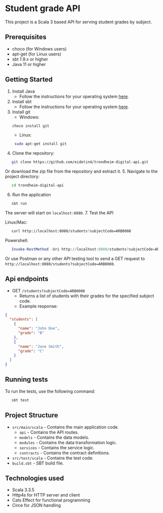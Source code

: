 # Student grade API

This project is a Scala 3 based API for serving student grades by subject.

## Prerequisites

- choco (for Windows users)
- apt-get (for Linux users)
- sbt 1.9.x or higher
- Java 11 or higher

## Getting Started
1. Install Java
   - Follow the instructions for your operating system [here](https://www.oracle.com/java/technologies/downloads).
2. Install sbt
   - Follow the instructions for your operating system [here](http://scala-sbt.org/download).
3. Install git
   - Windows:
   ```bash
   choco install git
   ```
   - Linux:
   ```bash
    sudo apt-get install git
   ```
4. Clone the repository:
```bash
   git clone https://github.com/eidetin4/trondheim-digital-api.git
```
Or download the zip file from the repository and extract it.
5. Navigate to the project directory:
```bash
   cd trondheim-digital-api
```
6. Run the application
```bash
   sbt run
```
The server will start on `localhost:8080`.
7. Test the API

Linux/Mac:
```bash
   curl http://localhost:8080/students?subjectCode=ARB0008
```
Powershell:
```Powershell
   Invoke-RestMethod -Uri http://localhost:8080/students?subjectCode=ARB0008
```
Or use Postman or any other API testing tool to send a GET request to `http://localhost:8080/students?subjectCode=ARB0008`.
## Api endpoints
- GET `/students?subjectCode=ARB0008`
  - Returns a list of students with their grades for the specified subject code.
  - Example response:
```json
{
  "students": [
    {
      "name": "John Doe",
      "grade": "B"
    },
    {
      "name": "Jane Smith",
      "grade": "C"
    }
  ]
}
```

## Running tests
To run the tests, use the following command:
```bash
   sbt test
```

## Project Structure
- `src/main/scala` - Contains the main application code.
    - `api` - Contains the API routes.
    - `models` - Contains the data models.
    - `modules` - Contains the data transformation logic.
    - `services` - Contains the service logic.
    - `contracts` - Contains the contract definitions.
- `src/test/scala` - Contains the test code.
- `build.sbt` - SBT build file.

## Technologies used
- Scala 3.3.5
- Http4s for HTTP server and client
- Cats Effect for functional programming
- Circe for JSON handling
